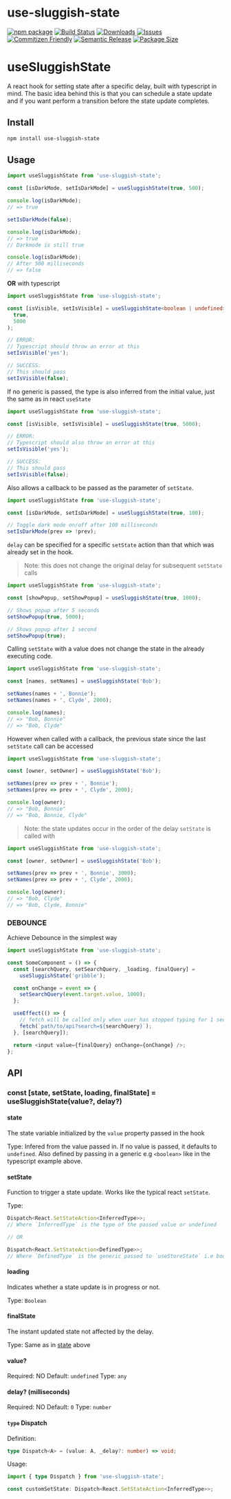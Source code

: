# use-sluggish-state

[![npm package][npm-img]][npm-url]
[![Build Status][build-img]][build-url]
[![Downloads][downloads-img]][downloads-url]
[![Issues][issues-img]][issues-url]
[![Commitizen Friendly][commitizen-img]][commitizen-url]
[![Semantic Release][semantic-release-img]][semantic-release-url]
[![Package Size][bundlephobia-img]][bundlephobia-url]

# useSluggishState

A react hook for setting state after a specific delay, built with typescript in mind. The basic idea behind this is that you can schedule a state update and if you want perform a transition before the state update completes.

## Install

```bash
npm install use-sluggish-state
```

## Usage

```js
import useSluggishState from 'use-sluggish-state';

const [isDarkMode, setIsDarkMode] = useSluggishState(true, 500);

console.log(isDarkMode);
// => true

setIsDarkMode(false);

console.log(isDarkMode);
// => true
// Darkmode is still true

console.log(isDarkMode);
// After 500 milliseconds
// => false
```

**OR** with typescript

```ts
import useSluggishState from 'use-sluggish-state';

const [isVisible, setIsVisible] = useSluggishState<boolean | undefined>(
  true,
  5000
);

// ERROR:
// Typescript should throw an error at this
setIsVisible('yes');

// SUCCESS:
// This should pass
setIsVisible(false);
```

If no generic is passed, the type is also inferred from the initial value, just the same as in react `useState`

```ts
import useSluggishState from 'use-sluggish-state';

const [isVisible, setIsVisible] = useSluggishState(true, 5000);

// ERROR:
// Typescript should also throw an error at this
setIsVisible('yes');

// SUCCESS:
// This should pass
setIsVisible(false);
```

Also allows a callback to be passed as the parameter of `setState`.

```js
import useSluggishState from 'use-sluggish-state';

const [isDarkMode, setIsDarkMode] = useSluggishState(true, 100);

// Toggle dark mode on/off after 100 milliseconds
setIsDarkMode(prev => !prev);
```

`delay` can be specified for a specific `setState` action than that which was already set in the hook.

> Note: this does not change the original delay for subsequent `setState` calls

```js
import useSluggishState from 'use-sluggish-state';

const [showPopup, setShowPopup] = useSluggishState(true, 1000);

// Shows popup after 5 seconds
setShowPopup(true, 5000);

// Shows popup after 1 second
setShowPopup(true);
```

Calling `setState` with a value does not change the state in the already executing code.

```js
import useSluggishState from 'use-sluggish-state';

const [names, setNames] = useSluggishState('Bob');

setNames(names + ', Bonnie');
setNames(names + ', Clyde', 2000);

console.log(names);
// => "Bob, Bonnie"
// => "Bob, Clyde"
```

However when called with a callback, the previous state since the last `setState` call can be accessed

```js
import useSluggishState from 'use-sluggish-state';

const [owner, setOwner] = useSluggishState('Bob');

setNames(prev => prev + ', Bonnie');
setNames(prev => prev + ', Clyde', 2000);

console.log(owner);
// => "Bob, Bonnie"
// => "Bob, Bonnie, Clyde"
```

> Note: the state updates occur in the order of the delay `setState` is called with

```js
import useSluggishState from 'use-sluggish-state';

const [owner, setOwner] = useSluggishState('Bob');

setNames(prev => prev + ', Bonnie', 3000);
setNames(prev => prev + ', Clyde', 2000);

console.log(owner);
// => "Bob, Clyde"
// => "Bob, Clyde, Bonnie"
```

### DEBOUNCE

Achieve Debounce in the simplest way

```js
import useSluggishState from 'use-sluggish-state';

const SomeComponent = () => {
  const [searchQuery, setSearchQuery, _loading, finalQuery] =
    useSluggishState('gribble');

  const onChange = event => {
    setSearchQuery(event.target.value, 1000);
  };

  useEffect(() => {
    // fetch will be called only when user has stopped typing for 1 second
    fetch(`path/to/api?search=${searchQuery}`);
  }, [searchQuery]);

  return <input value={finalQuery} onChange={onChange} />;
};
```

## API

### const [state, setState, loading, finalState] = useSluggishState(value?, delay?)

#### state

The state variable initialized by the `value` property passed in the hook

Type: Infered from the value passed in. If no value is passed, it defaults to `undefined`. Also defined by passing in a generic e.g `<boolean>` like in the typescript example above.

#### setState

Function to trigger a state update. Works like the typical react `setState`.

Type:

```ts
Dispatch<React.SetStateAction<InferredType>>;
// Where `InferredType` is the type of the passed value or undefined

// OR

Dispatch<React.SetStateAction<DefinedType>>;
// Where `DefinedType` is the generic passed to `useStoreState` i.e boolean, string.
```

#### loading

Indicates whether a state update is in progress or not.

Type: `Boolean`

#### finalState

The instant updated state not affected by the delay.

Type: Same as in [state](#state) above

#### value?

Required: NO
Default: `undefined`
Type: `any`

#### delay? (milliseconds)

Required: NO
Default: `0`
Type: `number`

#### `type` Dispatch

Definition:

```ts
type Dispatch<A> = (value: A, _delay?: number) => void;
```

Usage:

```ts
import { type Dispatch } from 'use-sluggish-state';

const customSetState: Dispatch<React.SetStateAction<InferredType>>;
```

[build-img]: https://github.com/emekaorji/use-sluggish-state/actions/workflows/release.yml/badge.svg
[build-url]: https://github.com/emekaorji/use-sluggish-state/actions/workflows/release.yml
[downloads-img]: https://img.shields.io/npm/dt/use-sluggish-state
[downloads-url]: https://www.npmtrends.com/use-sluggish-state
[npm-img]: https://img.shields.io/npm/v/use-sluggish-state
[npm-url]: https://www.npmjs.com/package/use-sluggish-state
[issues-img]: https://img.shields.io/github/issues/emekaorji/use-sluggish-state
[issues-url]: https://github.com/emekaorji/use-sluggish-state/issues
[semantic-release-img]: https://img.shields.io/badge/%20%20%F0%9F%93%A6%F0%9F%9A%80-semantic--release-e10079.svg
[semantic-release-url]: https://github.com/semantic-release/semantic-release
[commitizen-img]: https://img.shields.io/badge/commitizen-friendly-brightgreen.svg
[commitizen-url]: http://commitizen.github.io/cz-cli/
[bundlephobia-img]: https://flat.badgen.net/bundlephobia/minzip/use-sluggish-state
[bundlephobia-url]: https://bundlephobia.com/package/use-sluggish-state
